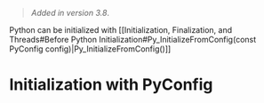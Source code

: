 > *Added in version 3.8*.

Python can be initialized with [[Initialization, Finalization, and Threads#Before Python Initialization#Py_InitializeFromConfig(const PyConfig config)|Py_InitializeFromConfig()]]

# Initialization with PyConfig
